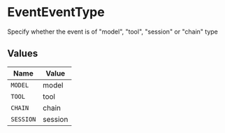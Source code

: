# EventEventType

Specify whether the event is of "model", "tool", "session" or "chain" type


## Values

| Name      | Value     |
| --------- | --------- |
| `MODEL`   | model     |
| `TOOL`    | tool      |
| `CHAIN`   | chain     |
| `SESSION` | session   |